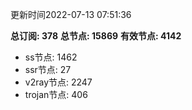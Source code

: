 更新时间2022-07-13 07:51:36

**总订阅: 378**
**总节点: 15869**
**有效节点: 4142**
- ss节点: 1462
- ssr节点: 27
- v2ray节点: 2247
- trojan节点: 406
